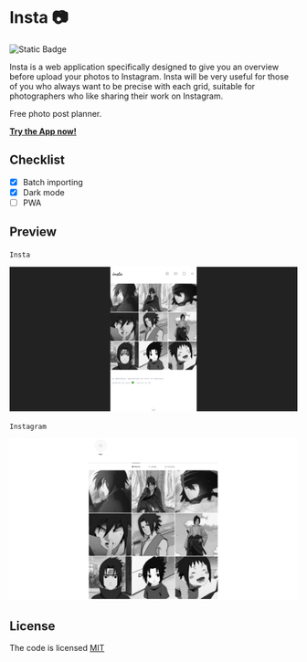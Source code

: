 # Insta 📷

![Static Badge](https://img.shields.io/badge/license-MIT-brightgreen?label=LICENSE)

Insta is a web application specifically designed to give you an overview before upload your photos to Instagram. Insta will be very useful for those of you who always want to be precise with each grid, suitable for photographers who like sharing their work on Instagram.

Free photo post planner.

**[Try the App now!](https://insta.adydetra.my.id/)**

## Checklist

- [x] Batch importing
- [x] Dark mode
- [ ] PWA

## Preview

`Insta`

![Photo](public/testimonial-insta.png)

`Instagram`

![Photo](public/testimonial-instagram.PNG)

## License

The code is licensed [MIT](LICENSE)
